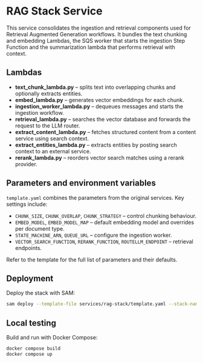 # RAG Stack Service

This service consolidates the ingestion and retrieval components used for Retrieval Augmented Generation workflows. It bundles the text chunking and embedding Lambdas, the SQS worker that starts the ingestion Step Function and the summarization lambda that performs retrieval with context.

## Lambdas

- **text_chunk_lambda.py** – splits text into overlapping chunks and optionally extracts entities.
- **embed_lambda.py** – generates vector embeddings for each chunk.
- **ingestion_worker_lambda.py** – dequeues messages and starts the ingestion workflow.
- **retrieval_lambda.py** – searches the vector database and forwards the request to the LLM router.
- **extract_content_lambda.py** – fetches structured content from a content service using search context.
- **extract_entities_lambda.py** – extracts entities by posting search context to an external service.
- **rerank_lambda.py** – reorders vector search matches using a rerank provider.

## Parameters and environment variables

`template.yaml` combines the parameters from the original services. Key settings include:

- `CHUNK_SIZE`, `CHUNK_OVERLAP`, `CHUNK_STRATEGY` – control chunking behaviour.
- `EMBED_MODEL`, `EMBED_MODEL_MAP` – default embedding model and overrides per document type.
- `STATE_MACHINE_ARN`, `QUEUE_URL` – configure the ingestion worker.
- `VECTOR_SEARCH_FUNCTION`, `RERANK_FUNCTION`, `ROUTELLM_ENDPOINT` – retrieval endpoints.

Refer to the template for the full list of parameters and their defaults.

## Deployment

Deploy the stack with SAM:

```bash
sam deploy --template-file services/rag-stack/template.yaml --stack-name rag-stack
```

## Local testing

Build and run with Docker Compose:

```bash
docker compose build
docker compose up
```
